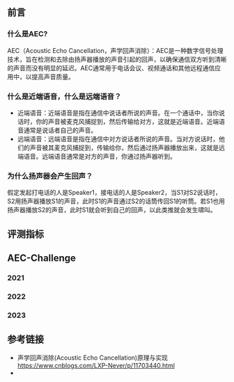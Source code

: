## 前言
### 什么是AEC?
AEC（Acoustic Echo Cancellation，声学回声消除）：AEC是一种数字信号处理技术，旨在检测和去除由扬声器播放的声音引起的回声，以确保通信双方听到清晰的声音而没有明显的延迟。AEC通常用于电话会议、视频通话和其他远程通信应用中，以提高声音质量。
### 什么是近端语音，什么是远端语音？
- 近端语音：近端语音是指在通信中说话者所说的声音。在一个通话中，当你说话时，你的声音被麦克风捕捉到，然后传输给对方，这就是近端语音。近端语音通常是说话者自己的声音。
- 远端语音：远端语音是指在通信中对方说话者所说的声音。当对方说话时，他们的声音被其麦克风捕捉到，传输给你，然后通过扬声器播放出来，这就是远端语音。远端语音通常是对方的声音，你通过扬声器听到。
### 为什么扬声器会产生回声？
假定发起打电话的人是Speaker1，接电话的人是Speaker2，当S1对S2说话时，S2用扬声器播放S1的声音，此时S1的声音通过S2的话筒传回S1的听筒。若S1也用扬声器播放S2的声音，此时S1就会听到自己的回声，以此类推就会发生啸叫。

## 评测指标
## AEC-Challenge
### 2021
### 2022
### 2023

## 参考链接
- 声学回声消除(Acoustic Echo Cancellation)原理与实现 https://www.cnblogs.com/LXP-Never/p/11703440.html
- 